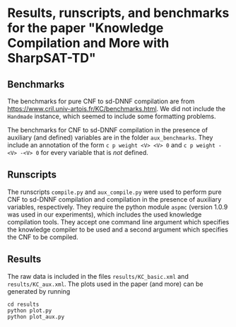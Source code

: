 # Results, runscripts, and benchmarks for the paper "Knowledge Compilation and More with SharpSAT-TD"
## Benchmarks
The benchmarks for pure CNF to sd-DNNF compilation are from https://www.cril.univ-artois.fr/KC/benchmarks.html. 
We did not include the `Handmade` instance, which seemed to include some formatting problems.

The benchmarks for CNF to sd-DNNF compilation in the presence of auxiliary (and defined) variables are in the folder `aux_benchmarks`. 
They include an annotation of the form `c p weight <V> <V> 0` and `c p weight -<V> -<V> 0` for every variable that is *not* defined.
## Runscripts
The runscripts `compile.py` and `aux_compile.py` were used to perform pure CNF to sd-DNNF compilation and compilation in the presence of auxiliary variables, respectively.
They require the python module `aspmc` (version 1.0.9 was used in our experiments), which includes the used knowledge compilation tools.
They accept one command line argument which specifies the knowledge compiler to be used and a second argument which specifies the CNF to be compiled.
## Results
The raw data is included in the files `results/KC_basic.xml` and `results/KC_aux.xml`.
The plots used in the paper (and more) can be generated by running
```
cd results
python plot.py
python plot_aux.py
```
